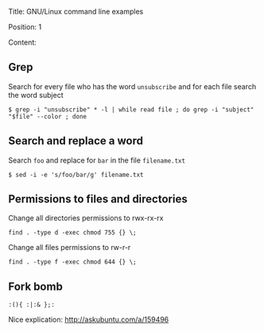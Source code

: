 Title: GNU/Linux command line examples

Position: 1

Content:

## Grep

Search for every file who has the word `unsubscribe` and for each file search the word subject
```
$ grep -i "unsubscribe" * -l | while read file ; do grep -i "subject" "$file" --color ; done
```

## Search and replace a word

Search `foo` and replace for `bar` in the file `filename.txt`
```
$ sed -i -e 's/foo/bar/g' filename.txt
```

## Permissions to files and directories

Change all directories permissions to rwx-rx-rx
```
find . -type d -exec chmod 755 {} \;
```

Change all files permissions to rw-r-r
```
find . -type f -exec chmod 644 {} \;
```

## Fork bomb

```
:(){ :|:& };:
```

Nice explication: http://askubuntu.com/a/159496
